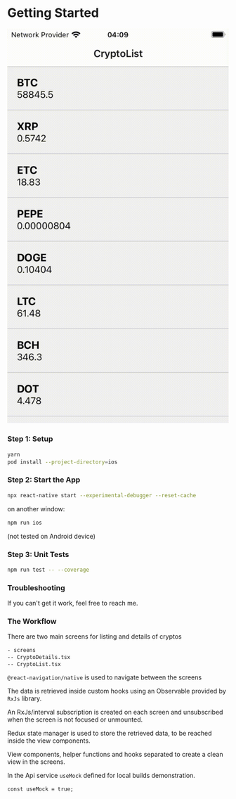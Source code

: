 # Getting Started

![alt text](recording.gif)

###  Step 1: Setup

```bash
yarn
pod install --project-directory=ios

```

###  Step 2: Start the App
```bash
npx react-native start --experimental-debugger --reset-cache
```
on another window:
```bash
npm run ios
```
(not tested on Android device)

###  Step 3: Unit Tests

```bash
npm run test -- --coverage
```

###  Troubleshooting

If you can't get it work, feel free to reach me.

### The Workflow

There are two main screens for listing and details of cryptos
```
- screens
-- CryptoDetails.tsx
-- CryptoList.tsx
```
`@react-navigation/native` is used to navigate between the screens

The data is retrieved inside custom hooks using an Observable provided by `RxJs` library. 

An RxJs/interval subscription is created on each screen and unsubscribed when the screen is not focused or unmounted.

Redux state manager is used to store the retrieved data, to be reached inside the view components.

View components, helper functions and hooks separated to create a clean view in the screens. 

In the Api service `useMock` defined for local builds demonstration.
```
const useMock = true;
```
